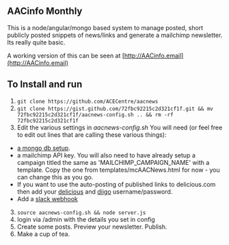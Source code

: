## AACinfo Monthly

This is a node/angular/mongo based system to manage posted, short publicly posted snippets of news/links and generate a mailchimp newsletter. Its really quite basic. 

A working version of this can be seen at [http://AACinfo.email](http://AACinfo.email)

## To Install and run

1. `git clone https://github.com/ACECentre/aacnews` 
2. `git clone https://gist.github.com/72fbc92215c2d321cf1f.git && mv 72fbc92215c2d321cf1f/aacnews-config.sh .. && rm -rf 72fbc92215c2d321cf1f`
3. Edit the various settings in *aacnews-config.sh*  You will need (or feel free to edit out lines that are calling these various things):
 * [a mongo db setup](https://www.mongodb.org). 
 * a mailchimp API key. You will also need to have already setup a campaign titled the same as 'MAILCHIMP_CAMPAIGN_NAME' with a template. Copy the one from templates/mcAACNews.html for now - you can change this as you go. 
 * If you want to use the auto-posting of published links to delicious.com then add your [delicious](http://delicious.com) and [diigo](https://www.diigo.com/) username/password. 
 * Add a [slack webhook](https://my.slack.com/services/new/incoming-webhook)

3. `source aacnews-config.sh && node server.js`
4. login via /admin with the details you set in config 
5. Create some posts. Preview your newsletter. Publish. 
6. Make a cup of tea. 

